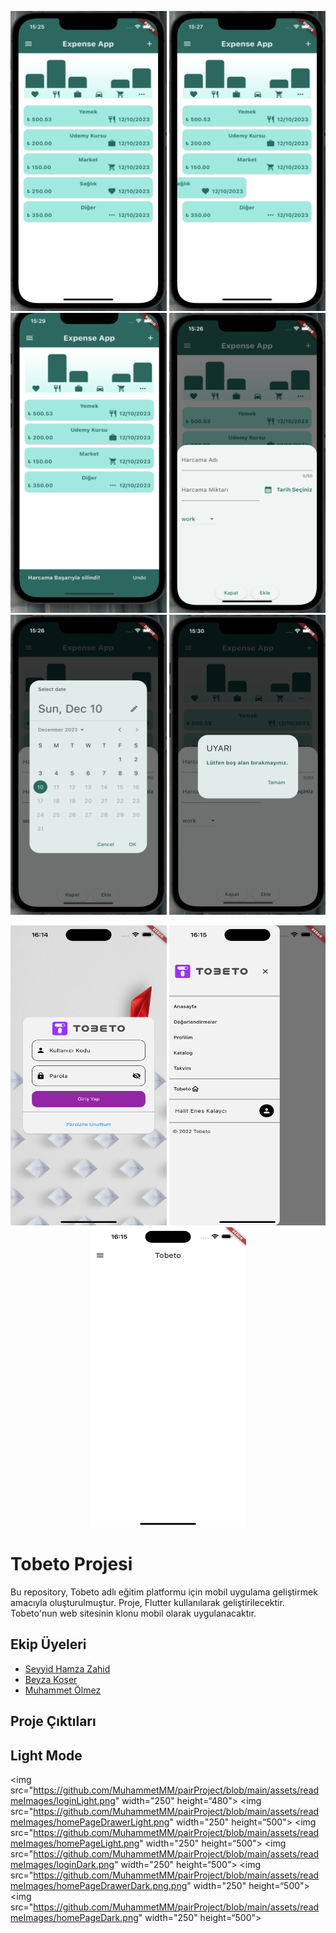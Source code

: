 <p align="middle">

<img src="https://github.com/beyzakoser/expenseAppFlutter/blob/main/img/img1.1.png" width="250" height="480">
<img src="https://github.com/beyzakoser/expenseAppFlutter/blob/main/img/img1.2.png" width="250" height="480">
<img src="https://github.com/beyzakoser/expenseAppFlutter/blob/main/img/img1.3.png" width="250" height="480">
<img src="https://github.com/beyzakoser/expenseAppFlutter/blob/main/img/img1.4.png" width="250" height="480">
<img src="https://github.com/beyzakoser/expenseAppFlutter/blob/main/img/img1.5.png" width="250" height="480">
<img src="https://github.com/beyzakoser/expenseAppFlutter/blob/main/img/img1.6.png" width="250" height="480">

</p>
<p align="middle">

<img src="https://github.com/MuhammetMM/pairProject/blob/main/assets/readmeImages/loginLight.png" width="250" height="480">
<img src="https://github.com/MuhammetMM/pairProject/blob/main/assets/readmeImages/homePageDrawerLight.png" width="250" height="480">
<img src="https://github.com/MuhammetMM/pairProject/blob/main/assets/readmeImages/homePageLight.png" width="250" height="480">


</p>


# Tobeto Projesi

Bu repository, Tobeto adlı eğitim platformu için mobil uygulama geliştirmek amacıyla oluşturulmuştur. Proje, Flutter kullanılarak geliştirilecektir. Tobeto'nun web sitesinin klonu mobil olarak uygulanacaktır.

## Ekip Üyeleri
- [Seyyid Hamza Zahid](https://github.com/zahidseyyid)
- [Beyza Koşer](https://github.com/beyzakoser)
- [Muhammet Ölmez](https://github.com/MuhammetMM)

## Proje Çıktıları
## Light Mode

<p align="middle">

<img src="https://github.com/MuhammetMM/pairProject/blob/main/assets/readmeImages/loginLight.png" width="250" height=“480">
<img src="https://github.com/MuhammetMM/pairProject/blob/main/assets/readmeImages/homePageDrawerLight.png" width="250" height=“500">
<img src="https://github.com/MuhammetMM/pairProject/blob/main/assets/readmeImages/homePageLight.png" width="250" height=“500">
<img src="https://github.com/MuhammetMM/pairProject/blob/main/assets/readmeImages/loginDark.png" width="250" height=“500">
<img src="https://github.com/MuhammetMM/pairProject/blob/main/assets/readmeImages/homePageDrawerDark.png.png" width="250" height=“500">
<img src="https://github.com/MuhammetMM/pairProject/blob/main/assets/readmeImages/homePageDark.png" width="250" height=“500">

</p>

